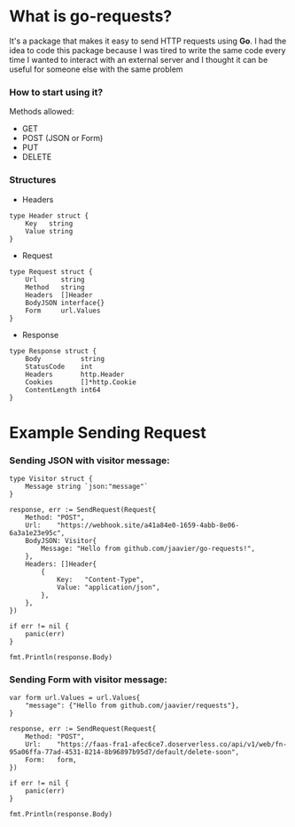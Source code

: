 # What is go-requests?
It's a package that makes it easy to send HTTP requests using **Go**. I had the idea to code this package because I was tired to write the same code every time I wanted to interact with an external server and I thought it can be useful for someone else with the same problem

### How to start using it? 
Methods allowed:
- GET
- POST (JSON or Form)
- PUT
- DELETE

### Structures
- Headers
```golang
type Header struct {
	Key   string
	Value string
}
```

- Request
```golang
type Request struct {
	Url      string
	Method   string
	Headers  []Header
	BodyJSON interface{}
	Form     url.Values
}
```
- Response
```golang
type Response struct {
	Body          string
	StatusCode    int
	Headers       http.Header
	Cookies       []*http.Cookie
	ContentLength int64
}
```
# Example Sending Request
### Sending JSON with visitor message:
```golang
type Visitor struct {
    Message string `json:"message"`
}
```
```golang
response, err := SendRequest(Request{
	Method: "POST",
	Url:    "https://webhook.site/a41a84e0-1659-4abb-8e06-6a3a1e23e95c",
	BodyJSON: Visitor{
		Message: "Hello from github.com/jaavier/go-requests!",
	},
	Headers: []Header{
		{
			Key:   "Content-Type",
			Value: "application/json",
		},
	},
})

if err != nil {
	panic(err)
}

fmt.Println(response.Body)
```
### Sending Form with visitor message:
```golang
var form url.Values = url.Values{
	"message": {"Hello from github.com/jaavier/requests"},
}

response, err := SendRequest(Request{
	Method: "POST",
	Url:    "https://faas-fra1-afec6ce7.doserverless.co/api/v1/web/fn-95a06ffa-77ad-4531-8214-8b96897b95d7/default/delete-soon",
	Form:   form,
})

if err != nil {
	panic(err)
}

fmt.Println(response.Body)
```
